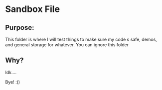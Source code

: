 # Sandbox File

## Purpose:
This folder is where I will test things to make sure my code s safe, demos, and general storage for whatever. You can ignore this folder

## Why?
Idk.... 

Bye! :))
